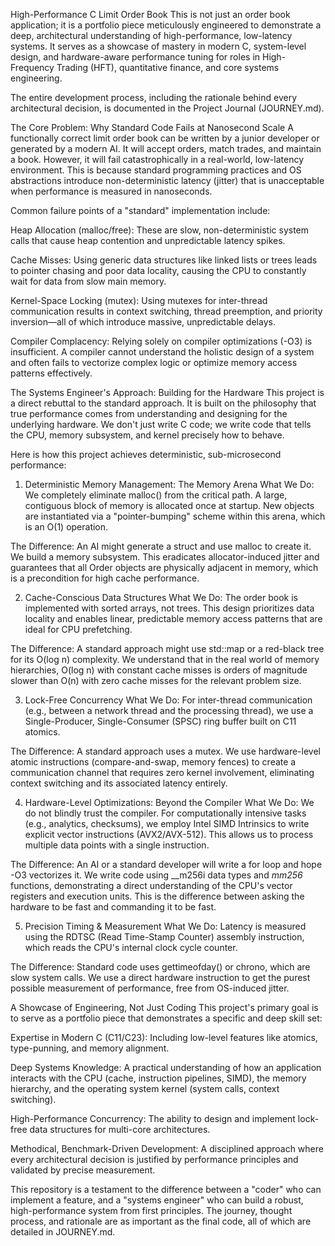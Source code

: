 High-Performance C Limit Order Book
This is not just an order book application; it is a portfolio piece meticulously engineered to demonstrate a deep, architectural understanding of high-performance, low-latency systems. It serves as a showcase of mastery in modern C, system-level design, and hardware-aware performance tuning for roles in High-Frequency Trading (HFT), quantitative finance, and core systems engineering.

The entire development process, including the rationale behind every architectural decision, is documented in the Project Journal (JOURNEY.md).

The Core Problem: Why Standard Code Fails at Nanosecond Scale
A functionally correct limit order book can be written by a junior developer or generated by a modern AI. It will accept orders, match trades, and maintain a book. However, it will fail catastrophically in a real-world, low-latency environment. This is because standard programming practices and OS abstractions introduce non-deterministic latency (jitter) that is unacceptable when performance is measured in nanoseconds.

Common failure points of a "standard" implementation include:

Heap Allocation (malloc/free): These are slow, non-deterministic system calls that cause heap contention and unpredictable latency spikes.

Cache Misses: Using generic data structures like linked lists or trees leads to pointer chasing and poor data locality, causing the CPU to constantly wait for data from slow main memory.

Kernel-Space Locking (mutex): Using mutexes for inter-thread communication results in context switching, thread preemption, and priority inversion—all of which introduce massive, unpredictable delays.

Compiler Complacency: Relying solely on compiler optimizations (-O3) is insufficient. A compiler cannot understand the holistic design of a system and often fails to vectorize complex logic or optimize memory access patterns effectively.

The Systems Engineer's Approach: Building for the Hardware
This project is a direct rebuttal to the standard approach. It is built on the philosophy that true performance comes from understanding and designing for the underlying hardware. We don't just write C code; we write code that tells the CPU, memory subsystem, and kernel precisely how to behave.

Here is how this project achieves deterministic, sub-microsecond performance:

1. Deterministic Memory Management: The Memory Arena
What We Do: We completely eliminate malloc() from the critical path. A large, contiguous block of memory is allocated once at startup. New objects are instantiated via a "pointer-bumping" scheme within this arena, which is an O(1) operation.

The Difference: An AI might generate a struct and use malloc to create it. We build a memory subsystem. This eradicates allocator-induced jitter and guarantees that all Order objects are physically adjacent in memory, which is a precondition for high cache performance.

2. Cache-Conscious Data Structures
What We Do: The order book is implemented with sorted arrays, not trees. This design prioritizes data locality and enables linear, predictable memory access patterns that are ideal for CPU prefetching.

The Difference: A standard approach might use std::map or a red-black tree for its O(log n) complexity. We understand that in the real world of memory hierarchies, O(log n) with constant cache misses is orders of magnitude slower than O(n) with zero cache misses for the relevant problem size.

3. Lock-Free Concurrency
What We Do: For inter-thread communication (e.g., between a network thread and the processing thread), we use a Single-Producer, Single-Consumer (SPSC) ring buffer built on C11 atomics.

The Difference: A standard approach uses a mutex. We use hardware-level atomic instructions (compare-and-swap, memory fences) to create a communication channel that requires zero kernel involvement, eliminating context switching and its associated latency entirely.

4. Hardware-Level Optimizations: Beyond the Compiler
What We Do: We do not blindly trust the compiler. For computationally intensive tasks (e.g., analytics, checksums), we employ Intel SIMD Intrinsics to write explicit vector instructions (AVX2/AVX-512). This allows us to process multiple data points with a single instruction.

The Difference: An AI or a standard developer will write a for loop and hope -O3 vectorizes it. We write code using __m256i data types and _mm256_ functions, demonstrating a direct understanding of the CPU's vector registers and execution units. This is the difference between asking the hardware to be fast and commanding it to be fast.

5. Precision Timing & Measurement
What We Do: Latency is measured using the RDTSC (Read Time-Stamp Counter) assembly instruction, which reads the CPU's internal clock cycle counter.

The Difference: Standard code uses gettimeofday() or chrono, which are slow system calls. We use a direct hardware instruction to get the purest possible measurement of performance, free from OS-induced jitter.

A Showcase of Engineering, Not Just Coding
This project's primary goal is to serve as a portfolio piece that demonstrates a specific and deep skill set:

Expertise in Modern C (C11/C23): Including low-level features like atomics, type-punning, and memory alignment.

Deep Systems Knowledge: A practical understanding of how an application interacts with the CPU (cache, instruction pipelines, SIMD), the memory hierarchy, and the operating system kernel (system calls, context switching).

High-Performance Concurrency: The ability to design and implement lock-free data structures for multi-core architectures.

Methodical, Benchmark-Driven Development: A disciplined approach where every architectural decision is justified by performance principles and validated by precise measurement.

This repository is a testament to the difference between a "coder" who can implement a feature, and a "systems engineer" who can build a robust, high-performance system from first principles. The journey, thought process, and rationale are as important as the final code, all of which are detailed in JOURNEY.md.
